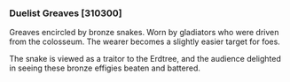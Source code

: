 ### Duelist Greaves [310300]

Greaves encircled by bronze snakes. Worn by gladiators who were driven from the colosseum. The wearer becomes a slightly easier target for foes.

The snake is viewed as a traitor to the Erdtree, and the audience delighted in seeing these bronze effigies beaten and battered.